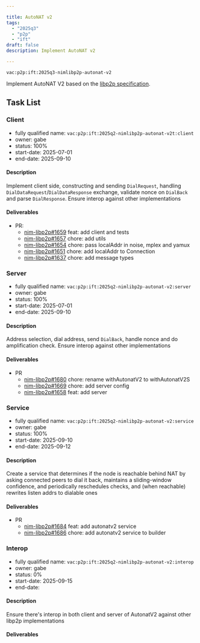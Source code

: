 ```yaml
---

title: AutoNAT v2
tags:
  - "2025q3"
  - "p2p"
  - "ift"
draft: false
description: Implement AutoNAT v2

---
```


`vac:p2p:ift:2025q3-nimlibp2p-autonat-v2`

Implement AutoNAT V2 based on the [libp2p specification](https://github.com/libp2p/specs/blob/master/autonat/autonat-v2.md).

## Task List

### Client

* fully qualified name: `vac:p2p:ift:2025q2-nimlibp2p-autonat-v2t:client`
* owner: gabe
* status: 100%
* start-date: 2025-07-01
* end-date: 2025-09-10

#### Description
Implement client side, constructing and sending `DialRequest`, handling `DialDataRequest`/`DialDataResponse` exchange,
validate nonce on `DialBack` and parse `DialResponse`.
Ensure interop against other implementations

#### Deliverables
- PR:
  - [nim-libp2p#1659](https://github.com/vacp2p/nim-libp2p/pull/1659) feat: add client and tests
  - [nim-libp2p#1657](https://github.com/vacp2p/nim-libp2p/pull/1657) chore: add utils
  - [nim-libp2p#1654](https://github.com/vacp2p/nim-libp2p/pull/1654) chore: pass localAddr in noise, mplex and yamux
  - [nim-libp2p#1651](https://github.com/vacp2p/nim-libp2p/pull/1651) chore: add localAddr to Connection
  - [nim-libp2p#1637](https://github.com/vacp2p/nim-libp2p/pull/1637) chore: add message types

### Server

* fully qualified name: `vac:p2p:ift:2025q2-nimlibp2p-autonat-v2:server`
* owner: gabe
* status: 100%
* start-date: 2025-07-01
* end-date: 2025-09-10

#### Description
Address selection, dial address, send `DialBack`, handle nonce and do amplification check.
Ensure interop against other implementations

#### Deliverables
- PR
  - [nim-libp2p#1680](https://github.com/vacp2p/nim-libp2p/pull/1680) chore: rename withAutonatV2 to withAutonatV2S
  - [nim-libp2p#1669](https://github.com/vacp2p/nim-libp2p/pull/1669) chore: add server config
  - [nim-libp2p#1658](https://github.com/vacp2p/nim-libp2p/pull/1658) feat: add server

### Service

* fully qualified name: `vac:p2p:ift:2025q2-nimlibp2p-autonat-v2:service`
* owner: gabe
* status: 100%
* start-date: 2025-09-10
* end-date: 2025-09-12

#### Description
Create a service that determines if the node is reachable behind NAT by asking connected peers 
to dial it back, maintains a sliding-window confidence, and periodically reschedules checks, 
and (when reachable) rewrites listen addrs to dialable ones

#### Deliverables
- PR
  - [nim-libp2p#1684](https://github.com/vacp2p/nim-libp2p/pull/1684) feat: add autonatv2 service
  - [nim-libp2p#1686](https://github.com/vacp2p/nim-libp2p/pull/1686) chore: add autonatv2 service to builder

### Interop

* fully qualified name: `vac:p2p:ift:2025q2-nimlibp2p-autonat-v2:interop`
* owner: gabe
* status: 0%
* start-date: 2025-09-15
* end-date:

#### Description
Ensure there's interop in both client and server of AutonatV2 against other libp2p implementations 

#### Deliverables
